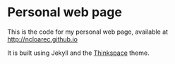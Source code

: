 # Personal web page

This is the code for my personal web page, available at http://ncloarec.github.io

It is built using Jekyll and the [Thinkspace](http://heiswayi.github.io/thinkspace/) theme.
